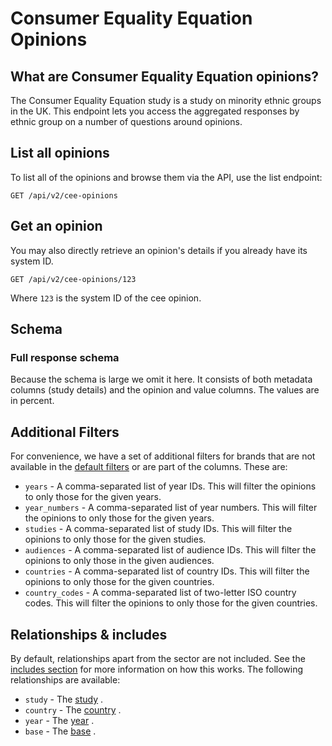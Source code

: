 # Consumer Equality Equation Opinions

## What are Consumer Equality Equation opinions?

The Consumer Equality Equation study is a study on minority ethnic groups in the UK. This endpoint lets you access the
aggregated responses by ethnic group on a number of questions around opinions.

## List all opinions

To list all of the opinions and browse them via the API, use the list endpoint:

```http request
GET /api/v2/cee-opinions
```

## Get an opinion

You may also directly retrieve an opinion's details if you already have its system ID.

```http request
GET /api/v2/cee-opinions/123
```

Where `123` is the system ID of the cee opinion.

## Schema

### Full response schema

Because the schema is large we omit it here. It consists of both metadata columns (study details) and the opinion and
value columns. The values are in percent.

## Additional Filters

For convenience, we have a set of additional filters for brands that are not available in
the [default filters](../customizing/filters.md) or are part of the columns. These are:

- `years` - A comma-separated list of year IDs. This will filter the opinions to only those for the given years.
- `year_numbers` - A comma-separated list of year numbers. This will filter the opinions to only those
  for the given years.
- `studies` - A comma-separated list of study IDs. This will filter the opinions to only those for the given studies.
- `audiences` - A comma-separated list of audience IDs. This will filter the opinions to only those in the given
  audiences.
- `countries` - A comma-separated list of country IDs. This will filter the opinions to only those for the given
  countries.
- `country_codes` - A comma-separated list of two-letter ISO country codes. This will filter the opinions to only those
  for the given countries.

## Relationships & includes

By default, relationships apart from the sector are not included. See
the [includes section](../customizing/includes) for more information on how this works. The following relationships
are available:

- `study` - The [study](companies.md) .
- `country` - The [country](countries.md) .
- `year` - The [year](years.md) .
- `base` - The [base](./bases.md) .
